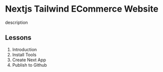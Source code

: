 # Nextjs Tailwind ECommerce Website

description

## Lessons

1. Introduction
2. Install Tools
3. Create Next App
4. Publish to Github
